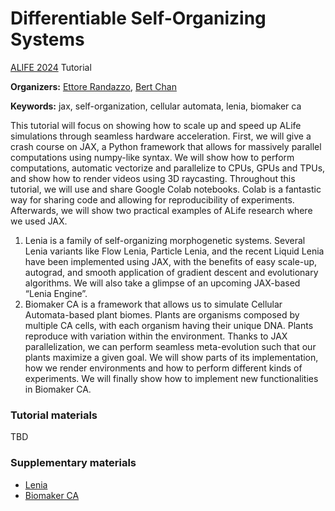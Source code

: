 # Differentiable Self-Organizing Systems

[ALIFE 2024](https://2024.alife.org/) Tutorial


**Organizers:**
[Ettore Randazzo](https://oteret.github.io/),
[Bert Chan](https://chakazul.github.io/)

**Keywords:** jax, self-organization, cellular automata, lenia, biomaker ca

This tutorial will focus on showing how to scale up and speed up ALife simulations through seamless hardware acceleration.
First, we will give a crash course on JAX, a Python framework that allows for massively parallel computations using numpy-like syntax. We will show how to perform computations, automatic vectorize and parallelize to CPUs, GPUs and TPUs, and show how to render videos using 3D raycasting. Throughout this tutorial, we will use and share Google Colab notebooks. Colab is a fantastic way for sharing code and allowing for reproducibility of experiments.
Afterwards, we will show two practical examples of ALife research where we used JAX.
1. Lenia is a family of self-organizing morphogenetic systems. Several Lenia variants like Flow Lenia, Particle Lenia, and the recent Liquid Lenia have been implemented using JAX, with the benefits of easy scale-up, autograd, and smooth application of gradient descent and evolutionary algorithms. We will also take a glimpse of an upcoming JAX-based “Lenia Engine”.
2. Biomaker CA is a framework that allows us to simulate Cellular Automata-based plant biomes. Plants are organisms composed by multiple CA cells, with each organism having their unique DNA. Plants reproduce with variation within the environment. Thanks to JAX parallelization, we can perform seamless meta-evolution such that our plants maximize a given goal. We will show parts of its implementation, how we render environments and how to perform different kinds of experiments. We will finally show how to implement new functionalities in Biomaker CA.

### Tutorial materials

TBD

### Supplementary materials

* [Lenia](https://chakazul.github.io/lenia.html)
* [Biomaker CA](https://google-research.github.io/self-organising-systems/2023/biomaker-ca/)
